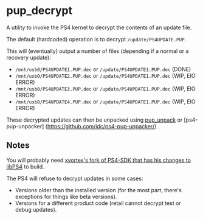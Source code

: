 # pup_decrypt
A utility to invoke the PS4 kernel to decrypt the contents of an update file.

The default (hardcoded) operation is to decrypt `/update/PS4UPDATE.PUP`.

This will (eventually) output a number of files (depending if a normal or a recovery update):
* `/mnt/usb0/PS4UPDATE1.PUP.dec` or `/update/PS4UPDATE1.PUP.dec` (DONE)
* `/mnt/usb0/PS4UPDATE2.PUP.dec` or `/update/PS4UPDATE1.PUP.dec` (WIP, EIO ERROR)
* `/mnt/usb0/PS4UPDATE3.PUP.dec` or `/update/PS4UPDATE1.PUP.dec` (WIP, EIO ERROR)
* `/mnt/usb0/PS4UPDATE4.PUP.dec` or `/update/PS4UPDATE1.PUP.dec` (WIP, EIO ERROR)

These decrypted updates can then be unpacked using [pup_unpack](https://github.com/idc/ps4-pup_unpack/) or [ps4-pup-unpacker] (https://github.com/idc/ps4-pup-unpacker/) .

## Notes
You will probably need [xvortex's fork of PS4-SDK that has his changes to libPS4](https://github.com/xvortex/ps4-payload-sdk) to build.

The PS4 will refuse to decrypt updates in some cases:
* Versions older than the installed version (for the most part, there's exceptions for things like beta versions).
* Versions for a different product code (retail cannot decrypt test or debug updates).
